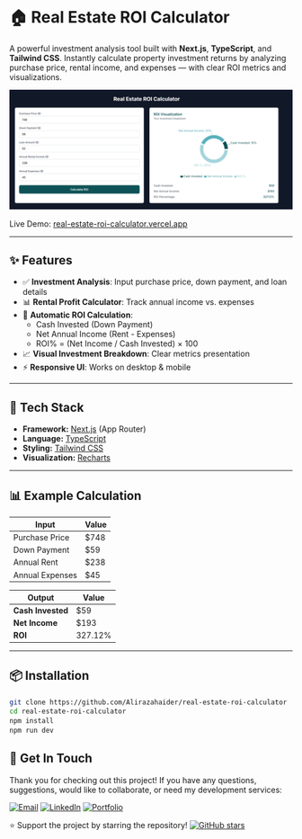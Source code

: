 # 🏠 Real Estate ROI Calculator

A powerful investment analysis tool built with **Next.js**, **TypeScript**, and **Tailwind CSS**. Instantly calculate property investment returns by analyzing purchase price, rental income, and expenses — with clear ROI metrics and visualizations.

![Real Estate ROI Calculator Screenshot](./public/screenshot.png)

Live Demo: [real-estate-roi-calculator.vercel.app](https://your-deployment-link.com)

---

## ✨ Features

- ✅ **Investment Analysis**: Input purchase price, down payment, and loan details
- 📊 **Rental Profit Calculator**: Track annual income vs. expenses
- 🧮 **Automatic ROI Calculation**: 
  - Cash Invested (Down Payment)
  - Net Annual Income (Rent - Expenses)
  - ROI% = (Net Income / Cash Invested) × 100
- 📈 **Visual Investment Breakdown**: Clear metrics presentation
- ⚡ **Responsive UI**: Works on desktop & mobile

---

## 🚀 Tech Stack

- **Framework:** [Next.js](https://nextjs.org/) (App Router)
- **Language:** [TypeScript](https://www.typescriptlang.org/)
- **Styling:** [Tailwind CSS](https://tailwindcss.com/)
- **Visualization:** [Recharts](https://recharts.org/)

---

## 📊 Example Calculation

| Input               | Value  |
|---------------------|--------|
| Purchase Price      | $748   |
| Down Payment        | $59    |
| Annual Rent         | $238   |
| Annual Expenses     | $45    |

| Output              | Value     |
|---------------------|-----------|
| **Cash Invested**   | $59       |
| **Net Income**      | $193      |
| **ROI**            | 327.12%   |

---

## 📦 Installation

```bash
git clone https://github.com/Alirazahaider/real-estate-roi-calculator
cd real-estate-roi-calculator
npm install
npm run dev
```

## 💌 Get In Touch

Thank you for checking out this project! If you have any questions, suggestions, would like to collaborate, or need my development services:

[![Email](https://img.shields.io/badge/-Email-0e5255?style=for-the-badge&logo=gmail&logoColor=white)](mailto:alicodespace@gmail.com)
[![LinkedIn](https://img.shields.io/badge/-LinkedIn-0e5255?style=for-the-badge&logo=linkedin&logoColor=white)](https://www.linkedin.com/in/alirazaweb)
[![Portfolio](https://img.shields.io/badge/-Portfolio-0e5255?style=for-the-badge&logo=google-chrome&logoColor=white)](https://alicodez.vercel.app/)

⭐ Support the project by starring the repository!
[![GitHub stars](https://img.shields.io/github/stars/Alirazahaider/real-estate-roi-calculator?style=social)](https://github.com/Alirazahaider/real-estate-roi-calculator)
